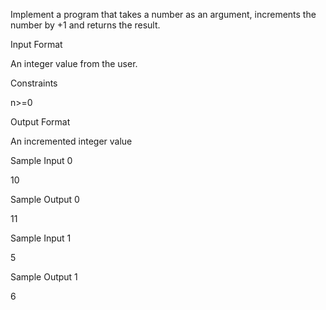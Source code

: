 Implement a program that takes a number as an argument, increments the number by +1 and returns the result.

Input Format

An integer value from the user.

Constraints

n>=0

Output Format

An incremented integer value

Sample Input 0

10

Sample Output 0

11

Sample Input 1

5

Sample Output 1

6


